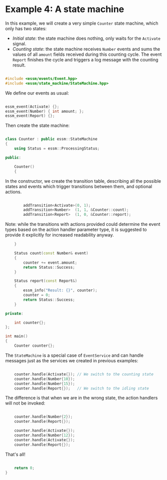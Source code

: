# Example 4: A state machine

In this example, we will create a very simple `Counter` state machine, which only has two states:

* _Initial state_: the state machine does nothing, only waits for the `Activate` signal.
* _Counting state_: the state machine receives `Number` events and sums the values of all `amount` fields
  received during this counting cycle. The event `Report` finishes the cycle and triggers a log message
  with the counting result.

```c++

#include <essm/events/Event.hpp>
#include <essm/state_machine/StateMachine.hpp>

```

We define our events as usual:

```c++

essm_event(Activate) {};
essm_event(Number) { int amount; };
essm_event(Report) {};

```

Then create the state machine:

```c++

class Counter : public essm::StateMachine
{
    using Status = essm::ProcessingStatus;

public:

    Counter()
    {
```

In the constructor, we create the transition table, describing all the possible states and
events which trigger transitions between them, and optional actions.

```c++

        addTransition<Activate>(0, 1);
        addTransition<Number>  (1, 1, &Counter::count);
        addTransition<Report>  (1, 0, &Counter::report);

```

Note: while the transitions with actions provided could determine the event types based on the
action handler parameter type, it is suggested to provide it explicitly for increased readability
anyway.

```c++
    }

    Status count(const Number& event)
    {
        counter += event.amount;
        return Status::Success;
    }

    Status report(const Report&)
    {
        essm_info("Result: {}", counter);
        counter = 0;
        return Status::Success;
    }

private:

    int counter{};
};

int main()
{
    Counter counter{};

```

The `StateMachine` is a special case of `EventService` and can handle messages just as the services
we created in previous examples:

```c++

    counter.handle(Activate{}); // We switch to the counting state
    counter.handle(Number{10});
    counter.handle(Number{15});
    counter.handle(Report{});   // We switch to the idling state

```

The difference is that when we are in the wrong state, the action handlers will not be invoked:

```c++

    counter.handle(Number{2});
    counter.handle(Report{});

    counter.handle(Activate{});
    counter.handle(Number{12});
    counter.handle(Activate{});
    counter.handle(Report{});

```

That's all!

```c++

    return 0;
}
```

